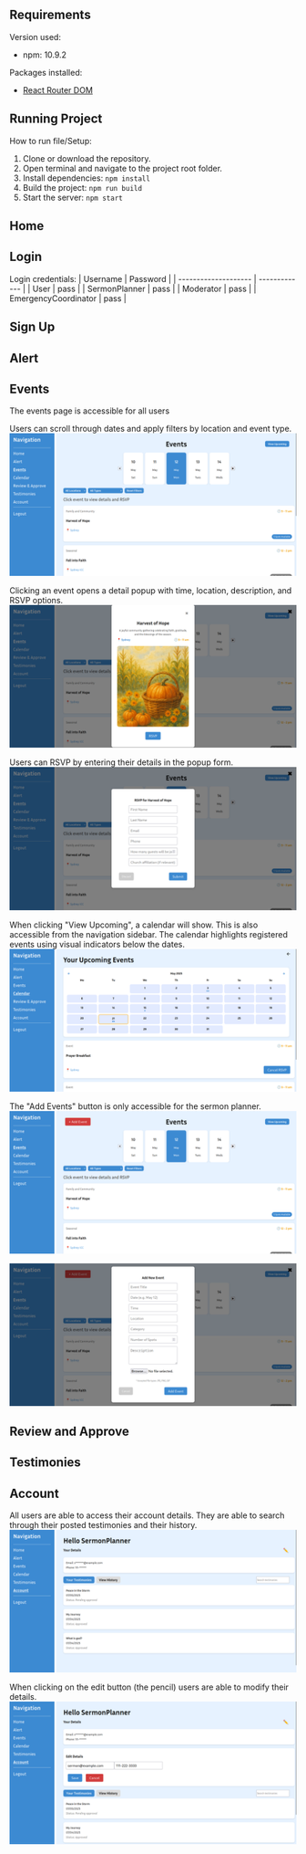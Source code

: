 ## Requirements

Version used: 
- npm: 10.9.2

Packages installed: 
- [React Router DOM](https://reactrouter.com/en/main)

## Running Project 

How to run file/Setup: 
1. Clone or download the repository.
2. Open terminal and navigate to the project root folder.
3. Install dependencies: `npm install`
4. Build the project: `npm run build`
5. Start the server: `npm start`

## Home 


## Login 
Login credentials: 
| Username             | Password      |
| -------------------- | ------------- |
| User                 | pass          |
| SermonPlanner        | pass          |
| Moderator            | pass          |
| EmergencyCoordinator | pass          |


## Sign Up 


## Alert

## Events 
The events page is accessible for all users 

Users can scroll through dates and apply filters by location and event type.
![alt text](readme_images/image.png)

Clicking an event opens a detail popup with time, location, description, and RSVP options.
![alt text](readme_images/image-1.png)

Users can RSVP by entering their details in the popup form.
![alt text](readme_images/image-2.png)

When clicking "View Upcoming", a calendar will show. This is also accessible from the navigation sidebar. The calendar highlights registered events using visual indicators below the dates.
![alt text](readme_images/image-3.png)

The "Add Events" button is only accessible for the sermon planner. 
![alt text](readme_images/image-4.png)

![alt text](readme_images/image-5.png)


## Review and Approve


## Testimonies


## Account
All users are able to access their account details. They are able to search through their posted testimonies and their history. 
![alt text](readme_images/image-6.png)

When clicking on the edit button (the pencil) users are able to modify their details.
![alt text](readme_images/image-7.png)
